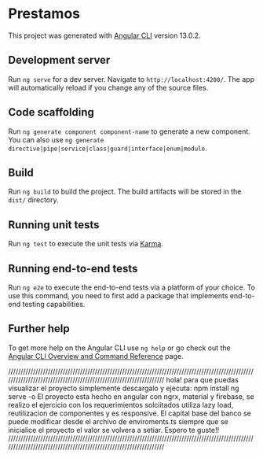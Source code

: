 # Prestamos

This project was generated with [Angular CLI](https://github.com/angular/angular-cli) version 13.0.2.

## Development server

Run `ng serve` for a dev server. Navigate to `http://localhost:4200/`. The app will automatically reload if you change any of the source files.

## Code scaffolding

Run `ng generate component component-name` to generate a new component. You can also use `ng generate directive|pipe|service|class|guard|interface|enum|module`.

## Build

Run `ng build` to build the project. The build artifacts will be stored in the `dist/` directory.

## Running unit tests

Run `ng test` to execute the unit tests via [Karma](https://karma-runner.github.io).

## Running end-to-end tests

Run `ng e2e` to execute the end-to-end tests via a platform of your choice. To use this command, you need to first add a package that implements end-to-end testing capabilities.

## Further help

To get more help on the Angular CLI use `ng help` or go check out the [Angular CLI Overview and Command Reference](https://angular.io/cli) page.

//////////////////////////////////////////////////////////////////////////////////////////////////////////////////////////////////////////////////////////////////
hola! para que puedas visualizar el proyecto simplemente descargalo y ejecuta:
npm install
ng serve -o
El proyecto esta hecho en angular con ngrx, material y firebase, se realizo el ejercicio con los requerimientos solciitados utiliza lazy load, reutilizacion de componentes y es responsive.
El capital base del banco se puede modificar desde el archivo de enviroments.ts siempre que se inicialice el proyecto el valor se volvera a setiar.
Espero te guste!! 
//////////////////////////////////////////////////////////////////////////////////////////////////////////////////////////////////////////////////////////////////
